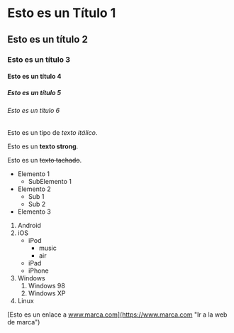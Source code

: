 <!-- 1. ENCABEZADOS -->
# Esto es un Título 1
## Esto es un título 2
### Esto es un título 3
#### Esto es un título 4
##### Esto es un título 5
###### Esto es un título 6
<!-- 2. TIPOS DE TEXTO -->
Esto es un tipo de *texto itálico*.

Esto es un **texto strong**.

Esto es un ~~texto tachado~~.

<!-- 3. Listas de Elementos Desordenadas -->
- Elemento 1
    - SubElemento 1
- Elemento 2
    * Sub 1
    * Sub 2
- Elemento 3
<!-- 4. Listas de Elementos Ordenadas -->
1. Android
2. iOS
    * iPod
        * music
        * air
    * iPad
    * iPhone
3. Windows
    1. Windows 98
    2. Windows XP
4. Linux
<!-- Enlaces en MarkDown -->
[Esto es un enlace a www.marca.com](https://www.marca.com "Ir a la web de marca")
